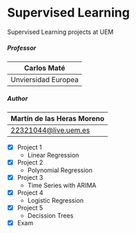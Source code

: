 # Supervised Learning

Supervised Learning projects at UEM

##### Professor
| Carlos Maté
| --------------------------
| Unviersidad Europea

##### Author
| Martín de las Heras Moreno
| --------------------------
| 22321044@live.uem.es

 - [x] Project 1
   - Linear Regression
 - [x] Project 2
   - Polynomial Regression
 - [x] Project 3
   - Time Series with ARIMA
 - [x] Project 4
   - Logistic Regression
 - [x] Project 5
   - Decission Trees
 - [x] Exam
